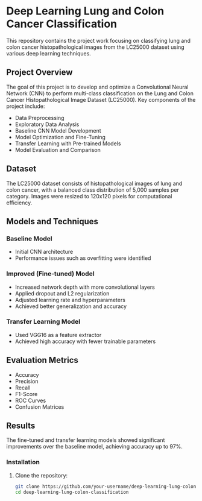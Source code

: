 # Deep Learning Lung and Colon Cancer Classification

This repository contains the project work focusing on classifying lung and colon cancer histopathological images from the LC25000 dataset using various deep learning techniques.

## Project Overview

The goal of this project is to develop and optimize a Convolutional Neural Network (CNN) to perform multi-class classification on the Lung and Colon Cancer Histopathological Image Dataset (LC25000). Key components of the project include:

- Data Preprocessing
- Exploratory Data Analysis
- Baseline CNN Model Development
- Model Optimization and Fine-Tuning
- Transfer Learning with Pre-trained Models
- Model Evaluation and Comparison

## Dataset

The LC25000 dataset consists of histopathological images of lung and colon cancer, with a balanced class distribution of 5,000 samples per category. Images were resized to 120x120 pixels for computational efficiency.

## Models and Techniques

### Baseline Model

- Initial CNN architecture
- Performance issues such as overfitting were identified

### Improved (Fine-tuned) Model

- Increased network depth with more convolutional layers
- Applied dropout and L2 regularization
- Adjusted learning rate and hyperparameters
- Achieved better generalization and accuracy

### Transfer Learning Model

- Used VGG16 as a feature extractor
- Achieved high accuracy with fewer trainable parameters

## Evaluation Metrics

- Accuracy
- Precision
- Recall
- F1-Score
- ROC Curves
- Confusion Matrices

## Results

The fine-tuned and transfer learning models showed significant improvements over the baseline model, achieving accuracy up to 97%.


### Installation

1. Clone the repository:
   ```sh
   git clone https://github.com/your-username/deep-learning-lung-colon-classification.git
   cd deep-learning-lung-colon-classification
